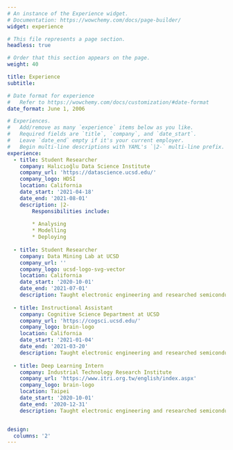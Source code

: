```yaml
---
# An instance of the Experience widget.
# Documentation: https://wowchemy.com/docs/page-builder/
widget: experience

# This file represents a page section.
headless: true

# Order that this section appears on the page.
weight: 40

title: Experience
subtitle:

# Date format for experience
#   Refer to https://wowchemy.com/docs/customization/#date-format
date_format: June 1, 2006

# Experiences.
#   Add/remove as many `experience` items below as you like.
#   Required fields are `title`, `company`, and `date_start`.
#   Leave `date_end` empty if it's your current employer.
#   Begin multi-line descriptions with YAML's `|2-` multi-line prefix.
experience:
  - title: Student Researcher
    company: Halıcıoğlu Data Science Institute
    company_url: 'https://datascience.ucsd.edu/'
    company_logo: HDSI
    location: California
    date_start: '2021-04-18'
    date_end: '2021-08-01'
    description: |2-
        Responsibilities include:
        
        * Analysing
        * Modelling
        * Deploying
        
  - title: Student Researcher
    company: Data Mining Lab at UCSD
    company_url: ''
    company_logo: ucsd-logo-svg-vector
    location: California
    date_start: '2020-10-01'
    date_end: '2021-07-01'
    description: Taught electronic engineering and researched semiconductor physics.
    
  - title: Instructional Assistant
    company: Cognitive Science Department at UCSD
    company_url: 'https://cogsci.ucsd.edu/'
    company_logo: brain-logo
    location: California
    date_start: '2021-01-04'
    date_end: '2021-03-20'
    description: Taught electronic engineering and researched semiconductor physics.
    
  - title: Deep Learning Intern
    company: Industrial Technology Research Institute
    company_url: 'https://www.itri.org.tw/english/index.aspx'
    company_logo: brain-logo
    location: Taipei
    date_start: '2020-10-01'
    date_end: '2020-12-31'
    description: Taught electronic engineering and researched semiconductor physics.


design:
  columns: '2'
---
```

